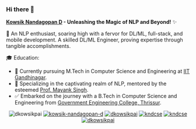 ### Hi there 👋

**[Kowsik Nandagopan D](https://dkowsikpai.github.io/) - Unleashing the Magic of NLP and Beyond!** ✨

🚀 An NLP enthusiast, soaring high with a fervor for DL/ML, full-stack, and mobile development. A skilled DL/ML Engineer, proving expertise through tangible accomplishments.

🎓 Education:
- 🔭 Currently pursuing M.Tech in Computer Science and Engineering at [IIT Gandhinagar](https://iitgn.ac.in/).
- 🌱 Specializing in the captivating realm of NLP, mentored by the esteemed [Prof. Mayank Singh](https://mayank4490.github.io/).
- ✅ Embarked on the journey with a B.Tech in Computer Science and Engineering from [Government Engineering College, Thrissur](http://gectcr.ac.in/).

<!--
[Kowsik Nandagopan D](https://dkowsikpai.github.io/) is an NLP enthusiast who is fervid in DL/ML, full-stack development, and mobile development. DL/ML Engineer with demonstrable experience. 
- 🔭 Currently pursuing M.Tech in Computer Science and Engineering from [IIT Gandhinagar](https://iitgn.ac.in/).
- 🌱 Specializing in NLP under the supervision of [Prof. Mayank Singh](https://mayank4490.github.io/).
- ✅ Completed his B.Tech in Computer Science and Engineering from [Government Engineering College, Thrissur](http://gectcr.ac.in/). 
-->

<p align="center"> 
  <img src="https://komarev.com/ghpvc/?username=dkowsikpai&style=for-the-badge" alt="dkowsikpai" />
  <a href="https://www.linkedin.com/in/kowsik-nandagopan-d/"><img src="https://img.shields.io/badge/linkedin-%230077B5.svg?style=for-the-badge&logo=linkedin&logoColor=white" alt="kowsik-nandagopan-d" /></a>
  <a href="mailto:dkowsikpai@gmail.com"><img src="https://img.shields.io/badge/Gmail-D14836?style=for-the-badge&logo=gmail&logoColor=white" alt="dkowsikpai" /></a>
  <a href="https://dkowsikpai.github.io/"><img src="https://img.shields.io/badge/github%20pages-121013?style=for-the-badge&logo=github&logoColor=white" alt="kndcse" /></a>
  <a href="https://twitter.com/kndcse"><img src="https://img.shields.io/badge/Twitter-%231DA1F2.svg?style=for-the-badge&logo=Twitter&logoColor=white" alt="kndcse" /></a>
  <a href="https://www.instagram.com/kndcse/"><img src="https://img.shields.io/badge/Instagram-%23E4405F.svg?style=for-the-badge&logo=Instagram&logoColor=white" alt="dkowsikpai" /></a>
</p>

<!--
**dkowsikpai/dkowsikpai** is a ✨ _special_ ✨ repository because its `README.md` (this file) appears on your GitHub profile.

Here are some ideas to get you started:

- 🔭 I’m currently working on ...
- 🌱 I’m currently learning ...
- 👯 I’m looking to collaborate on ...
- 🤔 I’m looking for help with ...
- 💬 Ask me about ...
- 📫 How to reach me: ...
- 😄 Pronouns: ...
- ⚡ Fun fact: ...
-->
